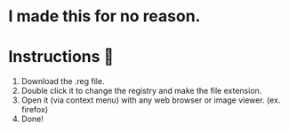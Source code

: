 <h1 align="left">I made this for no reason.</h1>

# Instructions 📜

1. Download the .reg file.
2. Double click it to change the registry and make the file extension.
3. Open it (via context menu) with any web browser or image viewer. (ex. firefox)
4. Done!

